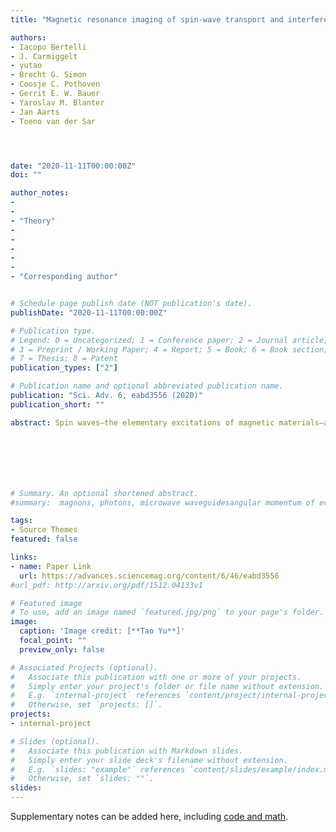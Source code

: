 ```yaml
---
title: "Magnetic resonance imaging of spin-wave transport and interference in a magnetic insulator"

authors:
- Iacopo Bertelli
- J. Carmiggelt
- yutao 
- Brecht G. Simon
- Coosje C. Pothoven
- Gerrit E. W. Bauer
- Yaroslav M. Blanter
- Jan Aarts
- Toeno van der Sar




date: "2020-11-11T00:00:00Z"
doi: ""

author_notes:
- 
-
- "Theory"
-
-
-
-
-
- "Corresponding author"


# Schedule page publish date (NOT publication's date).
publishDate: "2020-11-11T00:00:00Z"

# Publication type.
# Legend: 0 = Uncategorized; 1 = Conference paper; 2 = Journal article;
# 3 = Preprint / Working Paper; 4 = Report; 5 = Book; 6 = Book section;
# 7 = Thesis; 8 = Patent
publication_types: ["2"]

# Publication name and optional abbreviated publication name.
publication: "Sci. Adv. 6, eabd3556 (2020)"
publication_short: ""

abstract: Spin waves—the elementary excitations of magnetic materials—are prime candidate signal carriers for low-dissipation information processing. Being able to image coherent spin-wave transport is crucial for developing interference-based spin-wave devices. We introduce magnetic resonance imaging of the microwave magnetic stray fields that are generated by spin waves as a new approach for imaging coherent spin-wave transport. We realize this approach using a dense layer of electronic sensor spins in a diamond chip, which combines the ability to detect small magnetic fields with a sensitivity to their polarization. Focusing on a thin-film magnetic insulator, we quantify spin-wave amplitudes, visualize spin-wave dispersion and interference, and demonstrate time-domain measurements of spin-wave packets. We theoretically explain the observed anisotropic spin-wave patterns in terms of chiral spin-wave excitation and stray-field coupling to the sensor spins. Our results pave the way for probing spin waves in atomically thin magnets, even when embedded between opaque materials.







# Summary. An optional shortened abstract.
#summary:  magnons, photons, microwave waveguidesangular momentum of evanescent field, noncontact pumping of electron spin, evanescent stray fields.

tags:
- Source Themes
featured: false

links:
- name: Paper Link
  url: https://advances.sciencemag.org/content/6/46/eabd3556
#url_pdf: http://arxiv.org/pdf/1512.04133v1

# Featured image
# To use, add an image named `featured.jpg/png` to your page's folder. 
image:
  caption: 'Image credit: [**Tao Yu**]'
  focal_point: ""
  preview_only: false

# Associated Projects (optional).
#   Associate this publication with one or more of your projects.
#   Simply enter your project's folder or file name without extension.
#   E.g. `internal-project` references `content/project/internal-project/index.md`.
#   Otherwise, set `projects: []`.
projects:
- internal-project

# Slides (optional).
#   Associate this publication with Markdown slides.
#   Simply enter your slide deck's filename without extension.
#   E.g. `slides: "example"` references `content/slides/example/index.md`.
#   Otherwise, set `slides: ""`.
slides:
---
```


Supplementary notes can be added here, including [code and math](https://sourcethemes.com/academic/docs/writing-markdown-latex/).
